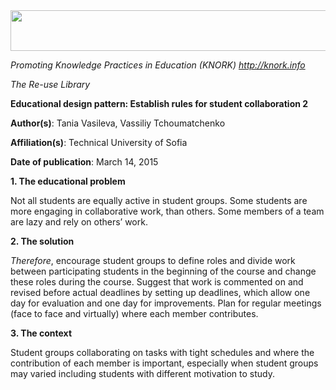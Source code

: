 <img src="md\img005/media/image01.png" width="624" height="65" />

*Promoting Knowledge Practices in Education (KNORK) http://knork.info*

*The Re-use Library*

**Educational design pattern: Establish rules for student collaboration 2**

**Author(s)**: Tania Vasileva, Vassiliy Tchoumatchenko

**Affiliation(s)**: Technical University of Sofia

**Date of publication**: March 14, 2015

**1. The educational problem**

Not all students are equally active in student groups. Some students are more engaging in collaborative work, than others. Some members of a team are lazy and rely on others’ work.

**2. The solution**

*Therefore*, encourage student groups to define roles and divide work between participating students in the beginning of the course and change these roles during the course. Suggest that work is commented on and revised before actual deadlines by setting up deadlines, which allow one day for evaluation and one day for improvements. Plan for regular meetings (face to face and virtually) where each member contributes.

**3. The context**

Student groups collaborating on tasks with tight schedules and where the contribution of each member is important, especially when student groups may varied including students with different motivation to study.
